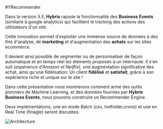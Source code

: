 #YRecommender

Dans la version _5.5_, **Hybris** rajoute la fonctionnalité des **Business Events** (similaire à google analytics) qui facilitent le tracking des actions des utilisateurs d'un site. 

Cette innovation permet d'exploiter une immense source de données à des fins d'analyse, de **marketing** et d'augmentation des **achats** sur les sites ecommerce.

Il devient ainsi possible de segmenter ou de personnaliser de façon automatique et en temps réel les éléments proposés à un internaute. Il s'en suit (_expérience d'Amazon et Netflix_), une augmentation significative des achat, ainsi qu'une fidélisation: Un client **fidélisé** et **satisfait**, grâce à son expérience riche et unique sur le site !

Dans cette présentation nous montrerons comment armé des outils pionniers de Machine Learning, et des données fournies par **Hybris Business Events**, nous pouvons construire un Recommender Engine.

Deux implémentations, une en mode Batch (csv, hotfolder,crons) et une en  Real Time (finagle) seront discutées.
       
![Architecture](https://raw.githubusercontent.com/yawo/yreco/master/yreco.png)
